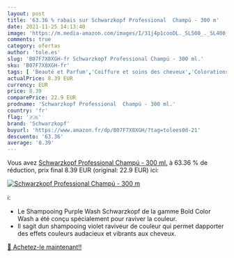 ```yaml
---
layout: post
title: '63.36 % rabais sur Schwarzkopf Professional  Champú - 300 m'
date: 2021-11-25 14:13:40
image: 'https://m.media-amazon.com/images/I/31j4p1cooDL._SL500_._SL400_.jpg'
comments: true
category: ofertas
author: 'tole.es'
slug: 'B07F7X8XGH-fr Schwarzkopf Professional Champú - 300 ml.'
sku: 'B07F7X8XGH-fr'
tags: [ 'Beauté et Parfum','Coiffure et soins des cheveux','Colorations','schwarzkopf', ]
actualPrice: 8.39 EUR
currency: EUR
price: 8.39
comparePrice: 22.9 EUR
prodname: 'Schwarzkopf Professional  Champú - 300 ml.'
country: 'fr'
flag: '🇫🇷'
brand: 'Schwarzkopf'
buyurl: 'https://www.amazon.fr/dp/B07F7X8XGH/?tag=tolees0d-21'
descuento: '63.36'
average: '8.39'
---
```


Vous avez [Schwarzkopf Professional  Champú - 300 ml.](https://www.amazon.fr/dp/B07F7X8XGH/?tag=tolees0d-21)  à  63.36 % de réduction, prix final  8.39 EUR (original: 22.9 EUR) ici:

[![Schwarzkopf Professional  Champú - 300 m](https://m.media-amazon.com/images/I/31j4p1cooDL._SL500_._SL400_.jpg)](https://www.amazon.fr/dp/B07F7X8XGH/?tag=tolees0d-21)

ℹ️:

- Le Shampooing Purple Wash Schwarzkopf de la gamme Bold Color Wash a été conçu spécialement pour raviver la couleur.
- Il sagit dun shampooing violet raviveur de couleur qui permet dapporter des effets couleurs audacieux et vibrants aux cheveux.

[🛒 Achetez-le maintenant!!](https://www.amazon.fr/dp/B07F7X8XGH/?tag=tolees0d-21)
